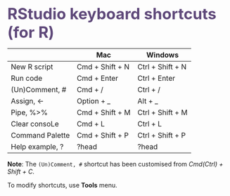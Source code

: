 
<span style="color:#5F497A;font-weight:700;font-size:35px">
     RStudio keyboard shortcuts (for R)
</span>

|                 | Mac             | Windows          |
|-----------------|-----------------|------------------|
| New R script    | Cmd + Shift + N | Ctrl + Shift + N |
| Run code        | Cmd + Enter     | Ctrl + Enter     |
| (Un)Comment, #  | Cmd + /         | Ctrl + /         |
| Assign, <-      | Option + _      | Alt + _          |
| Pipe, %>%       | Cmd + Shift + M | Ctrl + Shift + M |
| Clear consoLe   |  Cmd + L        | Ctrl + L         |
| Command Palette | Cmd + Shift + P | Ctrl + Shift + P |
| Help example, ? | ?head           | ?head            |

**Note**: The `(Un)Comment, #` shortcut has been customised from
 *Cmd(Ctrl) + Shift + C*.

To modify shortcuts, use **Tools** menu.

